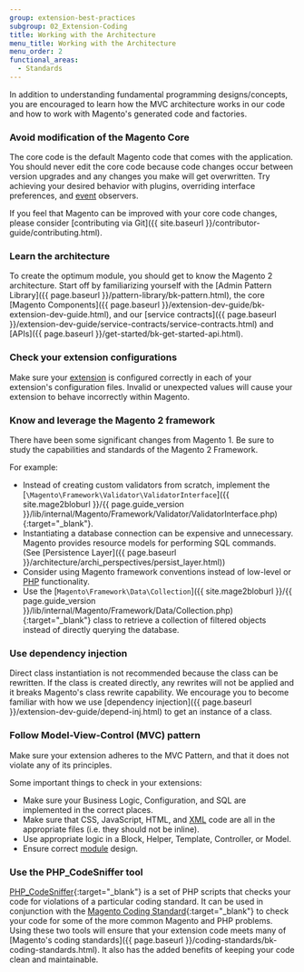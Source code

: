 ```yaml
---
group: extension-best-practices
subgroup: 02_Extension-Coding
title: Working with the Architecture
menu_title: Working with the Architecture
menu_order: 2
functional_areas:
  - Standards
---
```


In addition to understanding fundamental programming designs/concepts, you are encouraged to learn how the MVC architecture works in our code and how to work with Magento's generated code and factories.

### Avoid modification of the Magento Core

The core code is the default Magento code that comes with the application. You should never edit the core code because code changes occur between version upgrades and any changes you make will get overwritten. Try achieving your desired behavior with plugins, overriding interface preferences, and [event](https://glossary.magento.com/event) observers.

If you feel that Magento can be improved with your core code changes, please consider [contributing via Git]({{ site.baseurl }}/contributor-guide/contributing.html).

### Learn the architecture

To create the optimum module, you should get to know the Magento 2 architecture. Start off by familiarizing yourself with the [Admin Pattern Library]({{ page.baseurl }}/pattern-library/bk-pattern.html), the core [Magento Components]({{ page.baseurl }}/extension-dev-guide/bk-extension-dev-guide.html), and our [service contracts]({{ page.baseurl }}/extension-dev-guide/service-contracts/service-contracts.html) and [APIs]({{ page.baseurl }}/get-started/bk-get-started-api.html).

### Check your extension configurations

Make sure your [extension](https://glossary.magento.com/extension) is configured correctly in each of your extension's configuration files. Invalid or unexpected values will cause your extension to behave incorrectly within Magento.

### Know and leverage the Magento 2 framework

There have been some significant changes from Magento 1. Be sure to study the capabilities and standards of the Magento 2 Framework.

For example:

-  Instead of creating custom validators from scratch, implement the [`\Magento\Framework\Validator\ValidatorInterface`]({{ site.mage2bloburl }}/{{ page.guide_version }}/lib/internal/Magento/Framework/Validator/ValidatorInterface.php){:target="_blank"}.
-  Instantiating a database connection can be expensive and unnecessary. Magento provides resource models for performing SQL commands. (See [Persistence Layer]({{ page.baseurl }}/architecture/archi_perspectives/persist_layer.html))
-  Consider using Magento framework conventions instead of low-level or [PHP](https://glossary.magento.com/php) functionality.
-  Use the  [`Magento\Framework\Data\Collection`]({{ site.mage2bloburl }}/{{ page.guide_version }}/lib/internal/Magento/Framework/Data/Collection.php){:target="_blank"} class to retrieve a collection of filtered objects instead of directly querying the database.

### Use dependency injection

Direct class instantiation is not recommended because the class can be rewritten. If the class is created directly, any rewrites will not be applied and it breaks Magento's class rewrite capability. We encourage you to become familiar with how we use [dependency injection]({{ page.baseurl }}/extension-dev-guide/depend-inj.html) to get an instance of a class.

### Follow Model-View-Control (MVC) pattern

Make sure your extension adheres to the MVC Pattern, and that it does not violate any of its principles.

Some important things to check in your extensions:

-  Make sure your Business Logic, Configuration, and SQL are implemented in the correct places.
-  Make sure that CSS, JavaScript, HTML, and [XML](https://glossary.magento.com/xml) code are all in the appropriate files (i.e. they should not be inline).
-  Use appropriate logic in a Block, Helper, Template, Controller, or Model.
-  Ensure correct [module](https://glossary.magento.com/module) design.

### Use the PHP_CodeSniffer tool

[PHP_CodeSniffer](https://github.com/squizlabs/PHP_CodeSniffer){:target="_blank"} is a set of PHP scripts that checks your code for violations of a particular coding standard. It can be used in conjunction with the [Magento Coding Standard](https://github.com/magento/magento-coding-standard){:target="_blank"} to check your code for some of the more common Magento and PHP problems. Using these two tools will ensure that your extension code meets many of [Magento's coding standards]({{ page.baseurl }}/coding-standards/bk-coding-standards.html). It also has the added benefits of keeping your code clean and maintainable.
